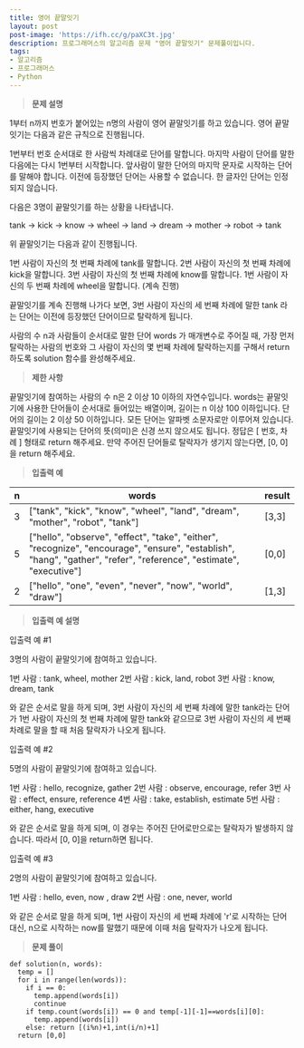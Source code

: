 ```yaml
---
title: 영어 끝말잇기
layout: post
post-image: 'https://ifh.cc/g/paXC3t.jpg'
description: 프로그래머스의 알고리즘 문제 "영어 끝말잇기" 문제풀이입니다.
tags:
- 알고리즘
- 프로그래머스
- Python
---
```



>**문제 설명**

1부터 n까지 번호가 붙어있는 n명의 사람이 영어 끝말잇기를 하고 있습니다. 영어 끝말잇기는 다음과 같은 규칙으로 진행됩니다.


1번부터 번호 순서대로 한 사람씩 차례대로 단어를 말합니다. 
마지막 사람이 단어를 말한 다음에는 다시 1번부터 시작합니다. 
앞사람이 말한 단어의 마지막 문자로 시작하는 단어를 말해야 합니다. 
이전에 등장했던 단어는 사용할 수 없습니다. 
한 글자인 단어는 인정되지 않습니다. 


다음은 3명이 끝말잇기를 하는 상황을 나타냅니다.

tank → kick → know → wheel → land → dream → mother → robot → tank

위 끝말잇기는 다음과 같이 진행됩니다.


1번 사람이 자신의 첫 번째 차례에 tank를 말합니다.
2번 사람이 자신의 첫 번째 차례에 kick을 말합니다.
3번 사람이 자신의 첫 번째 차례에 know를 말합니다.
1번 사람이 자신의 두 번째 차례에 wheel을 말합니다.
(계속 진행)


끝말잇기를 계속 진행해 나가다 보면, 3번 사람이 자신의 세 번째 차례에 말한 tank 라는 단어는 이전에 등장했던 단어이므로 탈락하게 됩니다.

사람의 수 n과 사람들이 순서대로 말한 단어 words 가 매개변수로 주어질 때, 가장 먼저 탈락하는 사람의 번호와 그 사람이 자신의 몇 번째 차례에 탈락하는지를 구해서 return 하도록 solution 함수를 완성해주세요.

>**제한 사항**


끝말잇기에 참여하는 사람의 수 n은 2 이상 10 이하의 자연수입니다.
words는 끝말잇기에 사용한 단어들이 순서대로 들어있는 배열이며, 길이는 n 이상 100 이하입니다.
단어의 길이는 2 이상 50 이하입니다.
모든 단어는 알파벳 소문자로만 이루어져 있습니다.
끝말잇기에 사용되는 단어의 뜻(의미)은 신경 쓰지 않으셔도 됩니다.
정답은 [ 번호, 차례 ] 형태로 return 해주세요.
만약 주어진 단어들로 탈락자가 생기지 않는다면, [0, 0]을 return 해주세요.


>**입출력 예**

| n | words | result |
|--|--|--|
| 3 | ["tank", "kick", "know", "wheel", "land", "dream", "mother", "robot", "tank"] | [3,3] |
| 5 | ["hello", "observe", "effect", "take", "either", "recognize", "encourage", "ensure", "establish", "hang", "gather", "refer", "reference", "estimate", "executive"] | [0,0] |
| 2 | ["hello", "one", "even", "never", "now", "world", "draw"] | [1,3] |

>**입출력 예 설명**

입출력 예 #1

3명의 사람이 끝말잇기에 참여하고 있습니다.


1번 사람 : tank, wheel, mother
2번 사람 : kick, land, robot
3번 사람 : know, dream,  tank 


와 같은 순서로 말을 하게 되며, 3번 사람이 자신의 세 번째 차례에 말한 tank라는 단어가 1번 사람이 자신의 첫 번째 차례에 말한 tank와 같으므로 3번 사람이 자신의 세 번째 차례로 말을 할 때 처음 탈락자가 나오게 됩니다.

입출력 예 #2

5명의 사람이 끝말잇기에 참여하고 있습니다.


1번 사람 : hello, recognize, gather
2번 사람 : observe,  encourage, refer
3번 사람 : effect, ensure, reference
4번 사람 : take, establish, estimate
5번 사람 : either, hang, executive


와 같은 순서로 말을 하게 되며, 이 경우는 주어진 단어로만으로는 탈락자가 발생하지 않습니다. 따라서 [0, 0]을 return하면 됩니다.

입출력 예 #3

2명의 사람이 끝말잇기에 참여하고 있습니다.


1번 사람 : hello, even,  now , draw
2번 사람 : one, never, world


와 같은 순서로 말을 하게 되며, 1번 사람이 자신의 세 번째 차례에 'r'로 시작하는 단어 대신, n으로 시작하는 now를 말했기 때문에 이때 처음 탈락자가 나오게 됩니다.

>**문제 풀이**

	def solution(n, words):
	  temp = []
	  for i in range(len(words)):
	    if i == 0: 
	      temp.append(words[i])
	      continue
	    if temp.count(words[i]) == 0 and temp[-1][-1]==words[i][0]:
	      temp.append(words[i])
	    else: return [(i%n)+1,int(i/n)+1]
	  return [0,0]
